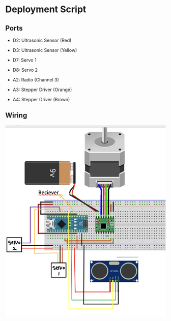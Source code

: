 # Deployment Script

## Ports
- D2: Ultrasonic Sensor (Red)
- D3: Ultrasonic Sensor (Yellow)
- D7: Servo 1
- D8: Servo 2

- A2: Radio (Channel 3)
- A3: Stepper Driver (Orange)
- A4: Stepper Driver (Brown)


## Wiring
![Electronics Setup](setup.png)
